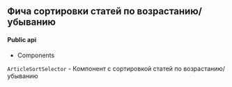 ## Фича сортировки статей по возрастанию/убыванию

#### Public api

-   Components

`ArticleSortSelector` - Компонент с сортировкой статей по возрастанию/убыванию
